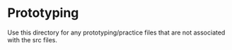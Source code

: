 # Prototyping
Use this directory for any prototyping/practice files that are not associated with the src files.

